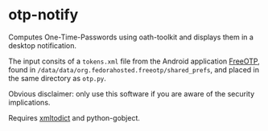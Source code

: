 # otp-notify
Computes One-Time-Passwords using oath-toolkit and displays them in a desktop notification.

The input consits of a `tokens.xml` file from the Android application [FreeOTP](https://freeotp.github.io/), found in `/data/data/org.fedorahosted.freeotp/shared_prefs`, and placed in the same directory as `otp.py`.

Obvious disclaimer: only use this software if you are aware of the security implications.

Requires [xmltodict](https://pypi.python.org/pypi/xmltodict/) and python-gobject.
